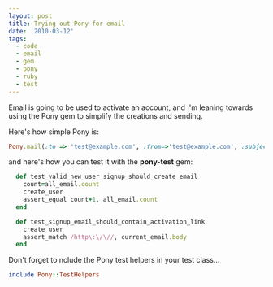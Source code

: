 ```yaml
---
layout: post
title: Trying out Pony for email
date: '2010-03-12'
tags:
  - code
  - email
  - gem
  - pony
  - ruby
  - test
---
```


Email is going to be used to activate an account, and I'm leaning towards using the Pony gem to simplify the creations and sending.

Here's how simple Pony is:

```ruby
Pony.mail(:to => 'test@example.com', :from=>'test@example.com', :subject=>'spam', :body=>(erb :registration_email))
```

and here's how you can test it with the <strong>pony-test</strong> gem:

```ruby
  def test_valid_new_user_signup_should_create_email
    count=all_email.count
    create_user
    assert_equal count+1, all_email.count
  end

  def test_signup_email_should_contain_activation_link
    create_user
    assert_match /http\:\/\//, current_email.body
  end
```

Don't forget to nclude the Pony test helpers in your test class...

```ruby
include Pony::TestHelpers
```
